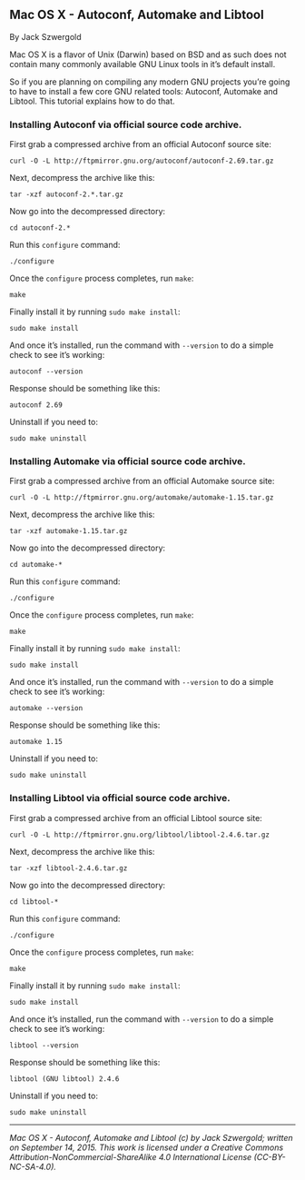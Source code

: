 ## Mac OS X - Autoconf, Automake and Libtool

By Jack Szwergold

Mac OS X is a flavor of Unix (Darwin) based on BSD and as such does not contain many commonly available GNU Linux tools in it’s default install.

So if you are planning on compiling any modern GNU projects you’re going to have to install a few core GNU related tools: Autoconf, Automake and Libtool. This tutorial explains how to do that.

### Installing Autoconf via official source code archive.

First grab a compressed archive from an official Autoconf source site:

	curl -O -L http://ftpmirror.gnu.org/autoconf/autoconf-2.69.tar.gz

Next, decompress the archive like this:

	tar -xzf autoconf-2.*.tar.gz

Now go into the decompressed directory:

	cd autoconf-2.*

Run this `configure` command:

	./configure

Once the `configure` process completes, run `make`:

	make

Finally install it by running `sudo make install`:

	sudo make install

And once it’s installed, run the command with `--version` to do a simple check to see it’s working:

	autoconf --version

Response should be something like this:

    autoconf 2.69

Uninstall if you need to:

	sudo make uninstall

### Installing Automake via official source code archive.

First grab a compressed archive from an official Automake source site:

	curl -O -L http://ftpmirror.gnu.org/automake/automake-1.15.tar.gz

Next, decompress the archive like this:

	tar -xzf automake-1.15.tar.gz

Now go into the decompressed directory:

	cd automake-*

Run this `configure` command:

	./configure

Once the `configure` process completes, run `make`:

	make

Finally install it by running `sudo make install`:

	sudo make install

And once it’s installed, run the command with `--version` to do a simple check to see it’s working:

	automake --version

Response should be something like this:

    automake 1.15

Uninstall if you need to:

	sudo make uninstall

### Installing Libtool via official source code archive.

First grab a compressed archive from an official Libtool source site:

	curl -O -L http://ftpmirror.gnu.org/libtool/libtool-2.4.6.tar.gz

Next, decompress the archive like this:

	tar -xzf libtool-2.4.6.tar.gz

Now go into the decompressed directory:

	cd libtool-*

Run this `configure` command:

	./configure

Once the `configure` process completes, run `make`:

	make

Finally install it by running `sudo make install`:

	sudo make install

And once it’s installed, run the command with `--version` to do a simple check to see it’s working:

	libtool --version

Response should be something like this:

	libtool (GNU libtool) 2.4.6

Uninstall if you need to:

	sudo make uninstall

***

*Mac OS X - Autoconf, Automake and Libtool (c) by Jack Szwergold; written on September 14, 2015. This work is licensed under a Creative Commons Attribution-NonCommercial-ShareAlike 4.0 International License (CC-BY-NC-SA-4.0).*
